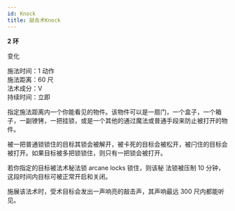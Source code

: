 ```yaml
---
id: Knock
title: 敲击术Knock
---
```


**2 环**

变化

施法时间：1 动作  
施法距离：60 尺  
法术成分：V  
持续时间：立即

指定施法距离内一个你能看见的物件。该物件可以是一扇门，一个盒子，一个箱子，一副镣铐，一把挂锁，或是一个其他的通过魔法或普通手段来防止被打开的物件。

被一把普通锁锁住的目标其锁会被解开，被卡死的目标会被松开，被闩住的目标会被打开。如果目标被多把锁锁住，则只有一把锁会被打开。

若你指定的目标被法术秘法锁
arcane locks 锁住，则该秘
法锁被压制 10 分钟，这段时间内目标可被正常开启和关闭。

施展该法术时，受术目标会发出一声响亮的敲击声，其声响最远 300 尺内都能听见。
